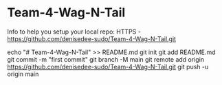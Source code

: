 # Team-4-Wag-N-Tail

Info to help you setup your local repo:
HTTPS  - https://github.com/denisedee-sudo/Team-4-Wag-N-Tail.git

echo "# Team-4-Wag-N-Tail" >> README.md
git init
git add README.md
git commit -m "first commit"
git branch -M main
git remote add origin https://github.com/denisedee-sudo/Team-4-Wag-N-Tail.git
git push -u origin main